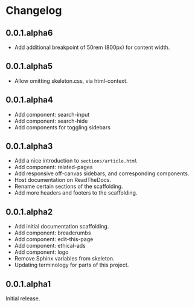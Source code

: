 # Changelog

## 0.0.1.alpha6

- Add additional breakpoint of 50rem (800px) for content width.

## 0.0.1.alpha5

- Allow omitting skeleton.css, via html-context.

## 0.0.1.alpha4

- Add component: search-input
- Add component: search-hide
- Add components for toggling sidebars

## 0.0.1.alpha3

- Add a nice introduction to `sections/article.html`
- Add component: related-pages
- Add responsive off-canvas sidebars, and corresponding components.
- Host documentation on ReadTheDocs.
- Rename certain sections of the scaffolding.
- Add more headers and footers to the scaffolding.

## 0.0.1.alpha2

- Add initial documentation scaffolding.
- Add component: breadcrumbs
- Add component: edit-this-page
- Add component: ethical-ads
- Add component: logo
- Remove Sphinx variables from skeleton.
- Updating terminology for parts of this project.

## 0.0.1.alpha1

Initial release.
